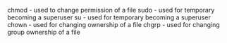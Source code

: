 chmod - used to change permission of a file
sudo - used for temporary becoming a superuser
su - used for temporary becoming a superuser
chown - used for changing ownership of a file
chgrp - used for changing group ownership of a file
